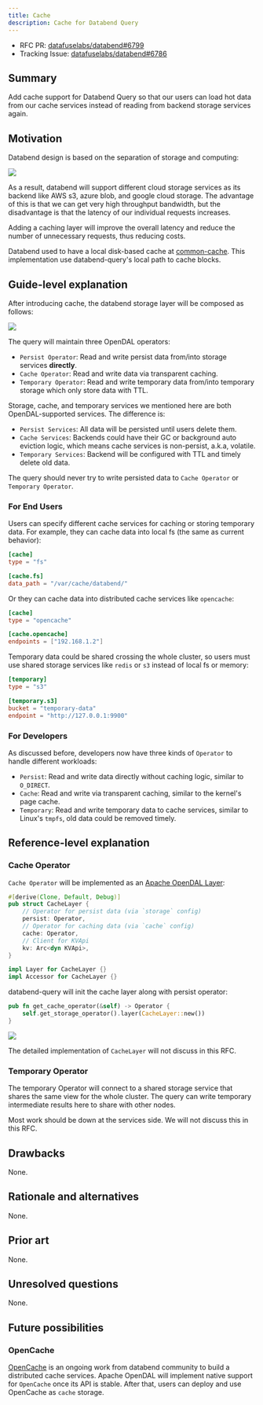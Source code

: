 ```yaml
---
title: Cache
description: Cache for Databend Query
---
```


- RFC PR: [datafuselabs/databend#6799](https://github.com/datafuselabs/databend/pull/6799)
- Tracking Issue: [datafuselabs/databend#6786](https://github.com/datafuselabs/databend/issues/6786)

## Summary

Add cache support for Databend Query so that our users can load hot data from our cache services instead of reading from
backend storage services again.

## Motivation

Databend design is based on the separation of storage and computing:

![](/img/rfc/20220725-cache/architecture.svg)

As a result, databend will support different cloud storage services as its backend like AWS s3, azure blob, and google cloud
storage. The advantage of this is that we can get very high throughput bandwidth, but the disadvantage is that the
latency of our individual requests increases.

Adding a caching layer will improve the overall latency and reduce the number of unnecessary requests, thus reducing
costs.

Databend used to have a local disk-based cache
at [common-cache](https://github.com/datafuselabs/databend/tree/cd5124c4fbf53e8992f820c7b0a0fbc6442876e6/common/cache).
This implementation use databend-query's local path to cache blocks.

## Guide-level explanation

After introducing cache, the databend storage layer will be composed as follows:

![](/img/rfc/20220725-cache/cache.png)

The query will maintain three OpenDAL operators:

- `Persist Operator`: Read and write persist data from/into storage services **directly**.
- `Cache Operator`: Read and write data via transparent caching.
- `Temporary Operator`: Read and write temporary data from/into temporary storage which only store data with TTL.

Storage, cache, and temporary services we mentioned here are both OpenDAL-supported services. The difference is:

- `Persist Services`: All data will be persisted until users delete them.
- `Cache Services`: Backends could have their GC or background auto eviction logic, which means cache services is non-persist, a.k.a, volatile.
- `Temporary Services`: Backend will be configured with TTL and timely delete old data.

The query should never try to write persisted data to `Cache Operator` or `Temporary Operator`.

### For End Users

Users can specify different cache services for caching or storing temporary data. For example, they can cache data into
local fs (the same as current behavior):

```toml
[cache]
type = "fs"

[cache.fs]
data_path = "/var/cache/databend/"
```

Or they can cache data into distributed cache services like `opencache`:

```toml
[cache]
type = "opencache"

[cache.opencache]
endpoints = ["192.168.1.2"]
```

Temporary data could be shared crossing the whole cluster, so users must use shared storage services like `redis` or `s3` instead of local fs or memory:

```toml
[temporary]
type = "s3"

[temporary.s3]
bucket = "temporary-data"
endpoint = "http://127.0.0.1:9900"
```

### For Developers

As discussed before, developers now have three kinds of `Operator` to handle different workloads:

- `Persist`: Read and write data directly without caching logic, similar to `O_DIRECT`.
- `Cache`: Read and write via transparent caching, similar to the kernel's page cache.
- `Temporary`: Read and write temporary data to cache services, similar to Linux's `tmpfs`, old data could be removed timely.

## Reference-level explanation

### Cache Operator

`Cache Operator` will be implemented as an [Apache OpenDAL Layer](https://docs.rs/opendal/0.11.2/opendal/trait.Layer.html):

```rust
#[derive(Clone, Default, Debug)]
pub struct CacheLayer {
    // Operator for persist data (via `storage` config)
    persist: Operator,
    // Operator for caching data (via `cache` config)
    cache: Operator,
    // Client for KVApi
    kv: Arc<dyn KVApi>,
}

impl Layer for CacheLayer {}
impl Accessor for CacheLayer {}
```

databend-query will init the cache layer along with persist operator:

```rust
pub fn get_cache_operator(&self) -> Operator {
    self.get_storage_operator().layer(CacheLayer::new())
}
```

![](/img/rfc/20220725-cache/cache-operator.png)

The detailed implementation of `CacheLayer` will not discuss in this RFC.

### Temporary Operator

The temporary Operator will connect to a shared storage service that shares the same view for the whole cluster. The query can write temporary intermediate results here to share with other nodes.

Most work should be down at the services side. We will not discuss this in this RFC.

## Drawbacks

None.

## Rationale and alternatives

None.

## Prior art

None.

## Unresolved questions

None.

## Future possibilities

### OpenCache

[OpenCache](https://github.com/datafuselabs/opencache) is an ongoing work from databend community to build a distributed cache services. Apache OpenDAL will implement native support for `OpenCache` once its API is stable. After that, users can deploy and use OpenCache as `cache` storage.

